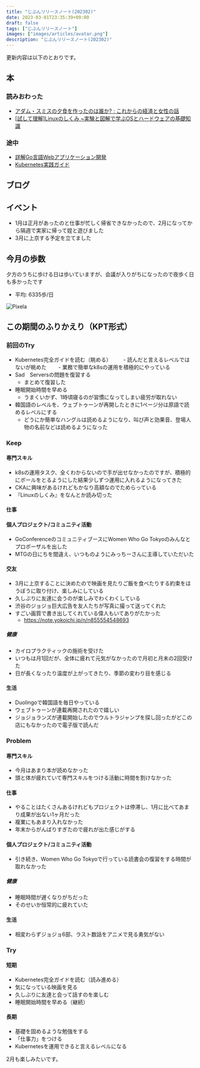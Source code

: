 ```yaml
---
title: "じぶんリリースノート(202302)"
date: 2023-03-01T23:35:39+09:00
draft: false
tags: ["じぶんリリースノート"]
images: ["images/articles/avatar.png"]
description: "じぶんリリースノート(202302)"
---
```


更新内容は以下のとおりです。

## 本

### 読みおわった

- [アダム・スミスの夕食を作ったのは誰か? ; これからの経済と女性の話](https://bookmeter.com/books/18683487)
- [[試して理解]Linuxのしくみ ~実験と図解で学ぶOSとハードウェアの基礎知識](https://bookmeter.com/books/12664489)

### 途中

- [詳解Go言語Webアプリケーション開発](https://bookmeter.com/books/19190920)
- [Kubernetes実践ガイド](https://bookmeter.com/books/13964298)

## ブログ

## イベント

- 1月は正月があったのと仕事が忙しく帰省できなかったので、2月になってから隔週で実家に帰って姪と遊びました
- 3月に上京する予定を立てました

## 今月の歩数

夕方のうちに歩ける日は歩いていますが、会議が入りがちになったので夜歩く日も多かったです

- 平均: 6335歩/日

![Pixela](https://pixe.la/v1/users/mom0tomo/graphs/pedometer)

## この期間のふりかえり（KPT形式）

### 前回のTry

- Kubernetes完全ガイドを読む（眺める）
　　- 読んだと言えるレベルではないが眺めた
　　- 業務で簡単なk8sの運用を積極的にやっている
- Sad　Serversの問題を復習する
  - まとめて復習した
- 睡眠開始時間を早める
  - うまくいかず、1時頃寝るのが習慣になってしまい疲労が取れない
- 韓国語のレベルを、ウェブトゥーンが再開したときに1ページ分は原語で読めるレベルにする
  - どうにか簡単なハングルは読めるようになり、叫び声と効果音、登場人物の名前などは読めるようになった

### Keep

#### 専門スキル

- k8sの運用タスク、全くわからないので手が出せなかったのですが、積極的にボールをとるようにした結果少しずつ運用に入れるようになってきた
- CKAに興味があるけれどもかなり高額なのでためらっている
- 『Linuxのしくみ』をなんとか読み切った

#### 仕事



#### 個人プロジェクト/コミュニティ活動

- GoConferenceのコミュニティブースにWomen Who Go Tokyoのみんなとプロポーザルを出した
- MTGの日にちを間違え、いつものようにみっちーさんに主導していただいた

#### 交友

- 3月に上京することに決めたので映画を見たりご飯を食べたりする約束をほうぼうに取り付け、楽しみにしている
- 久しぶりに友達に会うのが楽しみでわくわくしている
- 渋谷のジョジョ巨大広告を友人たちが写真に撮って送ってくれた
- すごい画質で書き出してくれている偉人もいてありがたかった
  - https://note.yokoichi.jp/n/n855554548693

##### 健康

- カイロプラクティックの施術を受けた
- いつもは月1回だが、全体に疲れて元気がなかったので月初と月末の2回受けた
- 日が長くなったり温度が上がってきたり、季節の変わり目を感じる

#### 生活

- Duolingoで韓国語を毎日やっている
- ウェブトゥーンが連載再開されたので嬉しい
- ジョジョランズが連載開始したのでウルトラジャンプを探し回ったがどこの店にもなかったので電子版で読んだ

### Problem

#### 専門スキル

- 今月はあまり本が読めなかった
- 頭と体が疲れていて専門スキルをつける活動に時間を割けなかった

#### 仕事

- やることはたくさんあるけれどもプロジェクトは停滞し、1月に比べてあまり成果が出ない1ヶ月だった
- 複業にもあまり入れなかった
- 年末からがんばりすぎたので疲れが出た感じがする

#### 個人プロジェクト/コミュニティ活動

- 引き続き、Women Who Go Tokyoで行っている読書会の復習をする時間が取れなかった

##### 健康

- 睡眠時間が遅くなりがちだった
- そのせいか恒常的に疲れていた

#### 生活

- 相変わらずジョジョ6部、ラスト数話をアニメで見る勇気がない
  
### Try

#### 短期

- Kubernetes完全ガイドを読む（読み進める）
- 気になっている映画を見る
- 久しぶりに友達と会って話すのを楽しむ
- 睡眠開始時間を早める（継続）

#### 長期

- 基礎を固めるような勉強をする
- 「仕事力」をつける
- Kubernetesを運用できると言えるレベルになる

2月も楽しみたいです。
